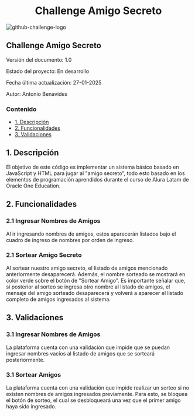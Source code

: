 <h1 align="center">Challenge Amigo Secreto</h1>

![github-challenge-logo](https://github.com/user-attachments/assets/15c518fb-7806-4e13-a646-9a14e3545b78)

<h2>Challenge Amigo Secreto</h2>

Versión del documento: 1.0

Estado del proyecto: En desarrollo

Fecha última actualización: 27-01-2025

Autor: Antonio Benavides

<h3>Contenido</h3>

- [1. Descripción](#1-descripción)
- [2. Funcionalidades](#2-funcionalidades)
- [3. Validaciones](#3-validaciones)

## 1. Descripción

El objetivo de este código es implementar un sistema básico basado en JavaScript y HTML para jugar al "amigo secreto", todo esto basado en los elementos de programación aprendidos durante el curso de Alura Latam de Oracle One Education.

## 2. Funcionalidades
### 2.1 Ingresar Nombres de Amigos

Al ir ingresando nombres de amigos, estos aparecerán listados bajo el cuadro de ingreso de nombres por orden de ingreso.

### 2.1 Sortear Amigo Secreto

Al sortear nuestro amigo secreto, el listado de amigos mencionado anteriormente desaparecerá. Además, el nombre sorteado se mostrará en color verde sobre el botón de "Sortear Amigo". Es importante señalar que, si posterior al sorteo se ingresa otro nombre al listado de amigos, el mensaje del amigo sorteado desaparecerá y volverá a aparecer el listado completo de amigos ingresados al sistema.

## 3. Validaciones
### 3.1 Ingresar Nombres de Amigos

La plataforma cuenta con una validación que impide que se puedan ingresar nombres vacíos al listado de amigos que se sorteará posteriormente.

### 3.1 Sortear Amigos

La plataforma cuenta con una validación que impide realizar un sorteo si no existen nombres de amigos ingresados previamente. Para esto, se bloquea el botón de sorteo, el cual se desbloqueará una vez que el primer amigo haya sido ingresado.


